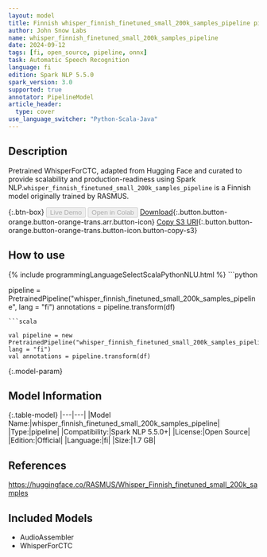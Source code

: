 ```yaml
---
layout: model
title: Finnish whisper_finnish_finetuned_small_200k_samples_pipeline pipeline WhisperForCTC from RASMUS
author: John Snow Labs
name: whisper_finnish_finetuned_small_200k_samples_pipeline
date: 2024-09-12
tags: [fi, open_source, pipeline, onnx]
task: Automatic Speech Recognition
language: fi
edition: Spark NLP 5.5.0
spark_version: 3.0
supported: true
annotator: PipelineModel
article_header:
  type: cover
use_language_switcher: "Python-Scala-Java"
---
```


## Description

Pretrained WhisperForCTC, adapted from Hugging Face and curated to provide scalability and production-readiness using Spark NLP.`whisper_finnish_finetuned_small_200k_samples_pipeline` is a Finnish model originally trained by RASMUS.

{:.btn-box}
<button class="button button-orange" disabled>Live Demo</button>
<button class="button button-orange" disabled>Open in Colab</button>
[Download](https://s3.amazonaws.com/auxdata.johnsnowlabs.com/public/models/whisper_finnish_finetuned_small_200k_samples_pipeline_fi_5.5.0_3.0_1726139267349.zip){:.button.button-orange.button-orange-trans.arr.button-icon}
[Copy S3 URI](s3://auxdata.johnsnowlabs.com/public/models/whisper_finnish_finetuned_small_200k_samples_pipeline_fi_5.5.0_3.0_1726139267349.zip){:.button.button-orange.button-orange-trans.button-icon.button-copy-s3}

## How to use



<div class="tabs-box" markdown="1">
{% include programmingLanguageSelectScalaPythonNLU.html %}
```python

pipeline = PretrainedPipeline("whisper_finnish_finetuned_small_200k_samples_pipeline", lang = "fi")
annotations =  pipeline.transform(df)   

```
```scala

val pipeline = new PretrainedPipeline("whisper_finnish_finetuned_small_200k_samples_pipeline", lang = "fi")
val annotations = pipeline.transform(df)

```
</div>

{:.model-param}
## Model Information

{:.table-model}
|---|---|
|Model Name:|whisper_finnish_finetuned_small_200k_samples_pipeline|
|Type:|pipeline|
|Compatibility:|Spark NLP 5.5.0+|
|License:|Open Source|
|Edition:|Official|
|Language:|fi|
|Size:|1.7 GB|

## References

https://huggingface.co/RASMUS/Whisper_Finnish_finetuned_small_200k_samples

## Included Models

- AudioAssembler
- WhisperForCTC